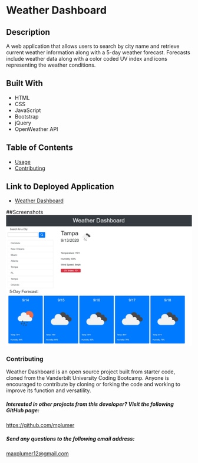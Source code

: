 # Weather Dashboard

## Description 
A web application that allows users to search by city name and retrieve current weather information along with a 5-day weather forecast. Forecasts include weather data along with a color coded UV index and icons representing the weather conditions.
 
## Built With
* HTML
* CSS
* JavaScript
* Bootstrap
* jQuery
* OpenWeather API

## Table of Contents 
* [Usage](#usage) 
* [Contributing](#contributing)

## Link to Deployed Application
* [Weather Dashboard](https://mplumer.github.io/weather-dash/)

##Screenshots
![Screenshot](assets/images/screenshot.jpg)


### Contributing
Weather Dashboard is an open source project built from starter code, cloned from the Vanderbilt University Coding Bootcamp. Anyone is encouraged to contribute by cloning or forking the code and working to improve its function and versatility.
    
##### Interested in other projects from this developer? Visit the following GitHub page:
https://github.com/mplumer
    
##### Send any questions to the following email address:
maxplumer12@gmail.com
